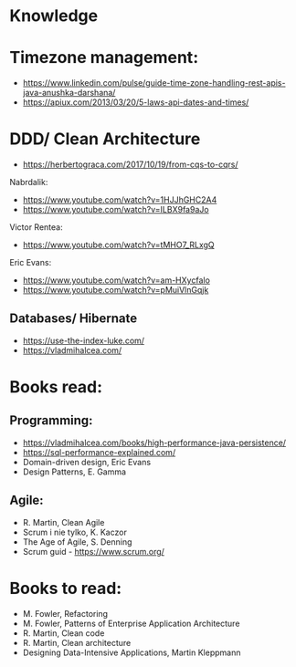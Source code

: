 # Knowledge

# Timezone management:
- https://www.linkedin.com/pulse/guide-time-zone-handling-rest-apis-java-anushka-darshana/
- https://apiux.com/2013/03/20/5-laws-api-dates-and-times/

# DDD/ Clean Architecture
- https://herbertograca.com/2017/10/19/from-cqs-to-cqrs/

Nabrdalik:
  - https://www.youtube.com/watch?v=1HJJhGHC2A4
  - https://www.youtube.com/watch?v=ILBX9fa9aJo

Victor Rentea:
  - https://www.youtube.com/watch?v=tMHO7_RLxgQ

Eric Evans:
  - https://www.youtube.com/watch?v=am-HXycfalo
  - https://www.youtube.com/watch?v=pMuiVlnGqjk

## Databases/ Hibernate
- https://use-the-index-luke.com/
- https://vladmihalcea.com/

# Books read:
## Programming:
- https://vladmihalcea.com/books/high-performance-java-persistence/
- https://sql-performance-explained.com/
- Domain-driven design, Eric Evans
- Design Patterns, E. Gamma

## Agile:
- R. Martin, Clean Agile
- Scrum i nie tylko, K. Kaczor
- The Age of Agile, S. Denning
- Scrum guid - https://www.scrum.org/

# Books to read:
- M. Fowler, Refactoring
- M. Fowler, Patterns of Enterprise Application Architecture
- R. Martin, Clean code
- R. Martin, Clean architecture
- Designing Data-Intensive Applications, Martin Kleppmann
